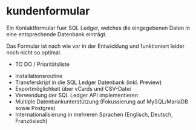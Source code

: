 # kundenformular
Ein Kontaktformular fuer SQL Ledger, welches die eingegebenen Daten in eine entsprechende Datenbank einträgt.

Das Formular ist nach wie vor in der Entwicklung und funktioniert leider noch nicht so optimal. 

* TO DO / Prioritätsliste
- Installationsroutine
- Transferskript in die SQL Ledger Datenbank (inkl. Preview)
- Exportmöglichkeit über vCards und CSV-Datei
- Verwendung der SQL Ledger API implementieren
- Multiple Datenbankunterstützung (Fokussierung auf MySQL/MariaDB sowie Postgres)
- Internationalisierung in mehreren Sprachen (Englisch, Deutsch, Französisch)
